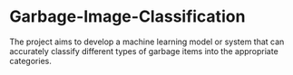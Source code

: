 # Garbage-Image-Classification
The project aims to develop a machine learning model or system that can accurately classify different types of garbage items into the appropriate categories.

